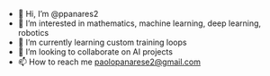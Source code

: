 - 👋 Hi, I’m @ppanares2
- 👀 I’m interested in mathematics, machine learning, deep learning, robotics
- 🌱 I’m currently learning custom training loops
- 💞️ I’m looking to collaborate on AI projects
- 📫 How to reach me paolopanarese2@gmail.com

<!---
ppanares2/ppanares2 is a ✨ special ✨ repository because its `README.md` (this file) appears on your GitHub profile.
You can click the Preview link to take a look at your changes.
--->

